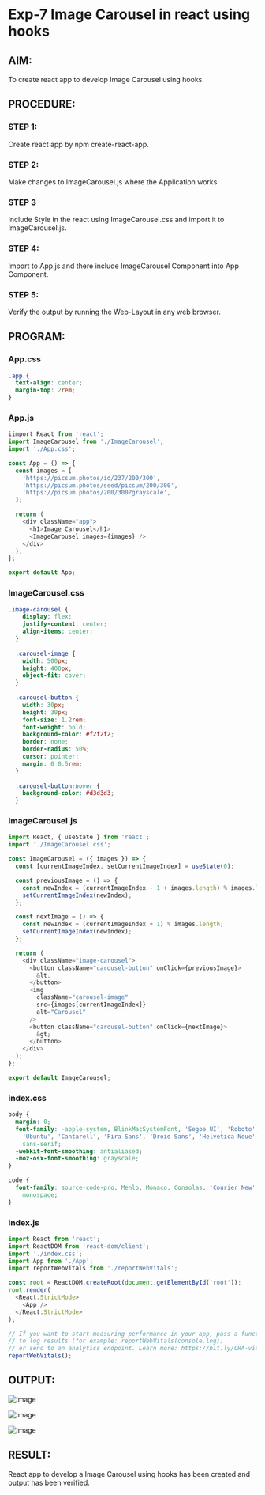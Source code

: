 # Exp-7 Image Carousel in react using hooks
## AIM:
To create react app to develop Image Carousel using hooks.
## PROCEDURE:
### STEP 1:
Create react app by npm create-react-app.
### STEP 2:
Make changes to ImageCarousel.js where the Application works.
### STEP 3
Include Style in the react using ImageCarousel.css and import it to ImageCarousel.js.
### STEP 4:
Import to App.js and there include ImageCarousel Component into App Component. 
### STEP 5:
Verify the output by running the Web-Layout in any web browser. 
## PROGRAM:
### App.css
```css
.app {
  text-align: center;
  margin-top: 2rem;
}
```
### App.js
```js
iimport React from 'react';
import ImageCarousel from './ImageCarousel';
import './App.css';

const App = () => {
  const images = [
    'https://picsum.photos/id/237/200/300',
    'https://picsum.photos/seed/picsum/200/300',
    'https://picsum.photos/200/300?grayscale',
  ];

  return (
    <div className="app">
      <h1>Image Carousel</h1>
      <ImageCarousel images={images} />
    </div>
  );
};

export default App;
```
### ImageCarousel.css
```css
.image-carousel {
    display: flex;
    justify-content: center;
    align-items: center;
  }
  
  .carousel-image {
    width: 500px;
    height: 400px;
    object-fit: cover;
  }
  
  .carousel-button {
    width: 30px;
    height: 30px;
    font-size: 1.2rem;
    font-weight: bold;
    background-color: #f2f2f2;
    border: none;
    border-radius: 50%;
    cursor: pointer;
    margin: 0 0.5rem;
  }
  
  .carousel-button:hover {
    background-color: #d3d3d3;
  }
```
### ImageCarousel.js
```js
import React, { useState } from 'react';
import './ImageCarousel.css';

const ImageCarousel = ({ images }) => {
  const [currentImageIndex, setCurrentImageIndex] = useState(0);

  const previousImage = () => {
    const newIndex = (currentImageIndex - 1 + images.length) % images.length;
    setCurrentImageIndex(newIndex);
  };

  const nextImage = () => {
    const newIndex = (currentImageIndex + 1) % images.length;
    setCurrentImageIndex(newIndex);
  };

  return (
    <div className="image-carousel">
      <button className="carousel-button" onClick={previousImage}>
        &lt;
      </button>
      <img
        className="carousel-image"
        src={images[currentImageIndex]}
        alt="Carousel"
      />
      <button className="carousel-button" onClick={nextImage}>
        &gt;
      </button>
    </div>
  );
};

export default ImageCarousel;
```
### index.css
```css
body {
  margin: 0;
  font-family: -apple-system, BlinkMacSystemFont, 'Segoe UI', 'Roboto', 'Oxygen',
    'Ubuntu', 'Cantarell', 'Fira Sans', 'Droid Sans', 'Helvetica Neue',
    sans-serif;
  -webkit-font-smoothing: antialiased;
  -moz-osx-font-smoothing: grayscale;
}

code {
  font-family: source-code-pro, Menlo, Monaco, Consolas, 'Courier New',
    monospace;
}
```
### index.js
```js
import React from 'react';
import ReactDOM from 'react-dom/client';
import './index.css';
import App from './App';
import reportWebVitals from './reportWebVitals';

const root = ReactDOM.createRoot(document.getElementById('root'));
root.render(
  <React.StrictMode>
    <App />
  </React.StrictMode>
);

// If you want to start measuring performance in your app, pass a function
// to log results (for example: reportWebVitals(console.log))
// or send to an analytics endpoint. Learn more: https://bit.ly/CRA-vitals
reportWebVitals();
```
## OUTPUT:
![image](https://github.com/Karthikeyan21001828/MERN_EX07/assets/93427303/6c0ca85a-7b14-4676-b3a1-7bb5bfba1161)

![image](https://github.com/Karthikeyan21001828/MERN_EX07/assets/93427303/566cc15c-57f4-4d68-84e3-7b2f08e0024c)

![image](https://github.com/Karthikeyan21001828/MERN_EX07/assets/93427303/eb7360d9-222a-4431-ad0d-a6dfdbebc266)
## RESULT:
React app to develop a Image Carousel using hooks has been created and output has been verified.
